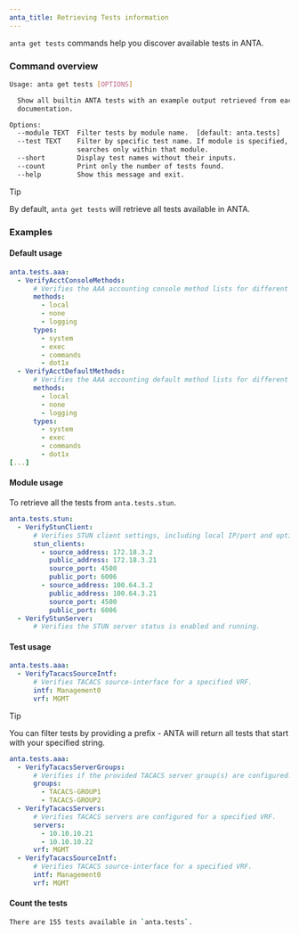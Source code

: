 ```yaml
---
anta_title: Retrieving Tests information
---
```

<!--
  ~ Copyright (c) 2023-2024 Arista Networks, Inc.
  ~ Use of this source code is governed by the Apache License 2.0
  ~ that can be found in the LICENSE file.
  -->

`anta get tests` commands help you discover available tests in ANTA.

### Command overview

```bash
Usage: anta get tests [OPTIONS]

  Show all builtin ANTA tests with an example output retrieved from each test
  documentation.

Options:
  --module TEXT  Filter tests by module name.  [default: anta.tests]
  --test TEXT    Filter by specific test name. If module is specified,
                 searches only within that module.
  --short        Display test names without their inputs.
  --count        Print only the number of tests found.
  --help         Show this message and exit.
```

> [!TIP]
> By default, `anta get tests` will retrieve all tests available in ANTA.

### Examples

#### Default usage

``` yaml title="anta get tests"
anta.tests.aaa:
  - VerifyAcctConsoleMethods:
      # Verifies the AAA accounting console method lists for different accounting types (system, exec, commands, dot1x).
      methods:
        - local
        - none
        - logging
      types:
        - system
        - exec
        - commands
        - dot1x
  - VerifyAcctDefaultMethods:
      # Verifies the AAA accounting default method lists for different accounting types (system, exec, commands, dot1x).
      methods:
        - local
        - none
        - logging
      types:
        - system
        - exec
        - commands
        - dot1x
[...]
```

#### Module usage

To retrieve all the tests from `anta.tests.stun`.

``` yaml title="anta get tests --module anta.tests.stun"
anta.tests.stun:
  - VerifyStunClient:
      # Verifies STUN client settings, including local IP/port and optionally public IP/port.
      stun_clients:
        - source_address: 172.18.3.2
          public_address: 172.18.3.21
          source_port: 4500
          public_port: 6006
        - source_address: 100.64.3.2
          public_address: 100.64.3.21
          source_port: 4500
          public_port: 6006
  - VerifyStunServer:
      # Verifies the STUN server status is enabled and running.
```

#### Test usage

``` yaml title="anta get tests --test VerifyTacacsSourceIntf"
anta.tests.aaa:
  - VerifyTacacsSourceIntf:
      # Verifies TACACS source-interface for a specified VRF.
      intf: Management0
      vrf: MGMT
```

> [!TIP]
> You can filter tests by providing a prefix - ANTA will return all tests that start with your specified string.

```yaml title="anta get tests --test VerifyTacacs"
anta.tests.aaa:
  - VerifyTacacsServerGroups:
      # Verifies if the provided TACACS server group(s) are configured.
      groups:
        - TACACS-GROUP1
        - TACACS-GROUP2
  - VerifyTacacsServers:
      # Verifies TACACS servers are configured for a specified VRF.
      servers:
        - 10.10.10.21
        - 10.10.10.22
      vrf: MGMT
  - VerifyTacacsSourceIntf:
      # Verifies TACACS source-interface for a specified VRF.
      intf: Management0
      vrf: MGMT
```

#### Count the tests

```bash title="anta get tests --count"
There are 155 tests available in `anta.tests`.
```
